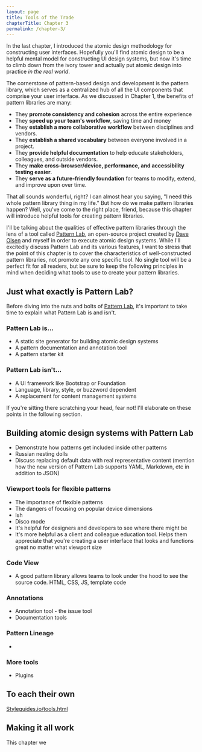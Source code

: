 ```yaml
---
layout: page
title: Tools of the Trade
chapterTitle: Chapter 3
permalink: /chapter-3/
---
```


In the last chapter, I introduced the atomic design methodology for constructing user interfaces. Hopefully you'll find atomic design to be a helpful mental model for constructing UI design systems, but now it's time to climb down from the ivory tower and actually put atomic design into practice *in the real world*.

The cornerstone of pattern-based design and development is the pattern library, which serves as a centralized hub of all the UI components that comprise your user interface. As we discussed in Chapter 1, the benefits of pattern libraries are many:

- They **promote consistency and cohesion** across the entire experience
- They **speed up your team's workflow**, saving time and money
- They **establish a more collaborative workflow** between disciplines and vendors.
- They **establish a shared vocabulary** between everyone involved in a project.
- They **provide helpful documentation** to help educate stakeholders, colleagues, and outside vendors.
- They **make cross-browser/device, performance, and accessibility testing easier**.
- They **serve as a future-friendly foundation** for teams to modify, extend, and improve upon over time.

That all sounds wonderful, right? I can almost hear you saying, "I need this whole pattern library thing in my life." But how do we make pattern libraries happen? Well, you've come to the right place, friend, because this chapter will introduce helpful tools for creating pattern libraries. 

I'll be talking about the qualities of effective pattern libraries through the lens of a tool called [Pattern Lab](http://patternlab.io), an open-source project created by [Dave Olsen](http://dmolsen.com) and myself in order to execute atomic design systems. While I'll excitedly discuss Pattern Lab and its various features, I want to stress that the point of this chapter is to cover the characteristics of well-constructed pattern libraries, not promote any one specific tool. No single tool will be a perfect fit for all readers, but be sure to keep the following principles in mind when deciding what tools to use to create your pattern libraries.

## Just what exactly is Pattern Lab?
Before diving into the nuts and bolts of [Pattern Lab](http://patternlab.io), it's important to take time to explain what Pattern Lab is and isn't.

### Pattern Lab is…
- A static site generator for building atomic design systems
- A pattern documentation and annotation tool
- A pattern starter kit

### Pattern Lab isn't…
- A UI framework like Bootstrap or Foundation
- Language, library, style, or buzzword dependent
- A replacement for content management systems

If you're sitting there scratching your head, fear not! I'll elaborate on these points in the following section.

## Building atomic design systems with Pattern Lab
- Demonstrate how patterns get included inside other patterns
- Russian nesting dolls
- Discuss replacing default data with real representative content (mention how the new version of Pattern Lab supports YAML, Markdown, etc in addition to JSON)

### Viewport tools for flexible patterns
- The importance of flexible patterns
- The dangers of focusing on popular device dimensions
- Ish
- Disco mode
- It's helpful for designers and developers to see where there might be 
- It's more helpful as a client and colleague education tool. Helps them appreciate that you're creating a user interface that looks and functions great no matter what viewport size 

### Code View
- A good pattern library allows teams to look under the hood to see the source code. HTML, CSS, JS, template code

### Annotations
- Annotation tool - the issue tool
- Documentation tools

### Pattern Lineage
- 

### More tools
- Plugins


## To each their own
[Styleguides.io/tools.html]()

## Making it all work
This chapter we 